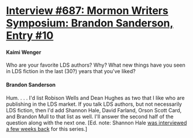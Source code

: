 # [Interview #687: Mormon Writers Symposium: Brandon Sanderson, Entry #10](https://www.theoryland.com/intvmain.php?i=687#10)

#### Kaimi Wenger

Who are your favorite LDS authors? Why? What new things have you seen in LDS fiction in the last (30?) years that you've liked?

#### Brandon Sanderson

Hum. . . . I'd list Robison Wells and Dean Hughes as two that I like who are publishing in the LDS market. If you talk LDS authors, but not necessarily LDS fiction, then I'd add Shannon Hale, David Farland, Orson Scott Card, and Brandon Mull to that list as well. I'll answer the second half of the question along with the next one. [Ed. note: Shannon Hale
[was interviewed a few weeks back](http://www.timesandseasons.org/?p=3871)
for this series.]

